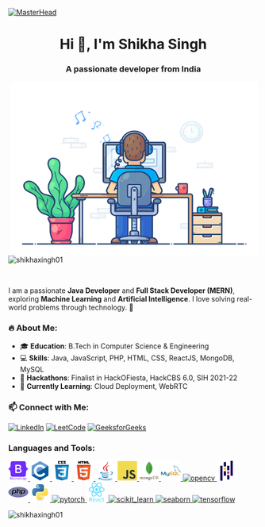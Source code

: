 [![MasterHead](https://github.com/Jahnvi9044/Jahnvi9044/assets/103583793/dc878c3e-d12a-404d-9b3c-f36ec4d487d9)
](https://Shikhaxingh01.io)

<h1 align="center">Hi 👋, I'm Shikha Singh</h1>
<h3 align="center">A passionate developer from India</h3>
<img align="right" src="https://github.com/Shikhaxingh01/Shikhaxingh01/blob/main/developer.gif" alt="Hola Coders" width="500" height="350"/> 

<p align="left"> <img src="https://komarev.com/ghpvc/?username=shikhaxingh01&label=Profile%20views&color=0e75b6&style=flat" alt="shikhaxingh01" /> </p>

<p align="left"> <a href="https://twitter.com/" target="blank"><img src="https://img.shields.io/twitter/follow/?logo=twitter&style=for-the-badge" alt="" /></a> </p>

I am a passionate **Java Developer** and **Full Stack Developer (MERN)**, exploring **Machine Learning** and **Artificial Intelligence**. I love solving real-world problems through technology. 🚀

### 🔥 About Me:
- 🎓 **Education**: B.Tech in Computer Science & Engineering
- 💻 **Skills**: Java, JavaScript, PHP, HTML, CSS, ReactJS, MongoDB, MySQL
- 🚀 **Hackathons**: Finalist in HackOFiesta, HackCBS 6.0, SIH 2021-22
- 🌱 **Currently Learning**: Cloud Deployment, WebRTC

### 📫 Connect with Me:
[![LinkedIn](https://img.shields.io/badge/LinkedIn-blue?logo=linkedin)](https://www.linkedin.com/in/shikha-singh-365668231) 
[![LeetCode](https://img.shields.io/badge/LeetCode-orange?logo=leetcode)](https://leetcode.com/shikhaxingh01/)
[![GeeksforGeeks](https://img.shields.io/badge/GeeksforGeeks-green?logo=geeksforgeeks)](https://www.geeksforgeeks.org/user/shikhasivjuw/)

<h3 align="left">Languages and Tools:</h3>
<p align="left"> <a href="https://getbootstrap.com" target="_blank" rel="noreferrer"> <img src="https://raw.githubusercontent.com/devicons/devicon/master/icons/bootstrap/bootstrap-plain-wordmark.svg" alt="bootstrap" width="40" height="40"/> </a> <a href="https://www.cprogramming.com/" target="_blank" rel="noreferrer"> <img src="https://raw.githubusercontent.com/devicons/devicon/master/icons/c/c-original.svg" alt="c" width="40" height="40"/> </a> <a href="https://www.w3schools.com/css/" target="_blank" rel="noreferrer"> <img src="https://raw.githubusercontent.com/devicons/devicon/master/icons/css3/css3-original-wordmark.svg" alt="css3" width="40" height="40"/> </a> <a href="https://www.w3.org/html/" target="_blank" rel="noreferrer"> <img src="https://raw.githubusercontent.com/devicons/devicon/master/icons/html5/html5-original-wordmark.svg" alt="html5" width="40" height="40"/> </a> <a href="https://www.java.com" target="_blank" rel="noreferrer"> <img src="https://raw.githubusercontent.com/devicons/devicon/master/icons/java/java-original.svg" alt="java" width="40" height="40"/> </a> <a href="https://developer.mozilla.org/en-US/docs/Web/JavaScript" target="_blank" rel="noreferrer"> <img src="https://raw.githubusercontent.com/devicons/devicon/master/icons/javascript/javascript-original.svg" alt="javascript" width="40" height="40"/> </a> <a href="https://www.mongodb.com/" target="_blank" rel="noreferrer"> <img src="https://raw.githubusercontent.com/devicons/devicon/master/icons/mongodb/mongodb-original-wordmark.svg" alt="mongodb" width="40" height="40"/> </a> <a href="https://www.mysql.com/" target="_blank" rel="noreferrer"> <img src="https://raw.githubusercontent.com/devicons/devicon/master/icons/mysql/mysql-original-wordmark.svg" alt="mysql" width="40" height="40"/> </a> <a href="https://opencv.org/" target="_blank" rel="noreferrer"> <img src="https://www.vectorlogo.zone/logos/opencv/opencv-icon.svg" alt="opencv" width="40" height="40"/> </a> <a href="https://pandas.pydata.org/" target="_blank" rel="noreferrer"> <img src="https://raw.githubusercontent.com/devicons/devicon/2ae2a900d2f041da66e950e4d48052658d850630/icons/pandas/pandas-original.svg" alt="pandas" width="40" height="40"/> </a> <a href="https://www.php.net" target="_blank" rel="noreferrer"> <img src="https://raw.githubusercontent.com/devicons/devicon/master/icons/php/php-original.svg" alt="php" width="40" height="40"/> </a> <a href="https://www.python.org" target="_blank" rel="noreferrer"> <img src="https://raw.githubusercontent.com/devicons/devicon/master/icons/python/python-original.svg" alt="python" width="40" height="40"/> </a> <a href="https://pytorch.org/" target="_blank" rel="noreferrer"> <img src="https://www.vectorlogo.zone/logos/pytorch/pytorch-icon.svg" alt="pytorch" width="40" height="40"/> </a> <a href="https://reactjs.org/" target="_blank" rel="noreferrer"> <img src="https://raw.githubusercontent.com/devicons/devicon/master/icons/react/react-original-wordmark.svg" alt="react" width="40" height="40"/> </a> <a href="https://scikit-learn.org/" target="_blank" rel="noreferrer"> <img src="https://upload.wikimedia.org/wikipedia/commons/0/05/Scikit_learn_logo_small.svg" alt="scikit_learn" width="40" height="40"/> </a> <a href="https://seaborn.pydata.org/" target="_blank" rel="noreferrer"> <img src="https://seaborn.pydata.org/_images/logo-mark-lightbg.svg" alt="seaborn" width="40" height="40"/> </a> <a href="https://www.tensorflow.org" target="_blank" rel="noreferrer"> <img src="https://www.vectorlogo.zone/logos/tensorflow/tensorflow-icon.svg" alt="tensorflow" width="40" height="40"/> </a> </p>

<p><img align="left" src="https://github-readme-stats.vercel.app/api/top-langs?username=shikhaxingh01&show_icons=true&locale=en&layout=compact" alt="shikhaxingh01" /></p> 

<!-- <p>&nbsp;<img align="center" src="https://github-readme-stats.vercel.app/api?username=shikhaxingh01&show_icons=true&locale=en" alt="shikhaxingh01" /></p> -->

<!-- <p><img align="center" src="https://github-readme-streak-stats.herokuapp.com/?user=shikhaxingh01&" alt="shikhaxingh01" /></p> -->
